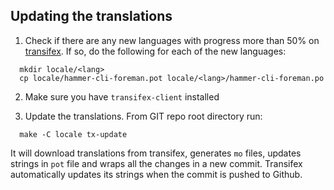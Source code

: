 Updating the translations
-------------------------

  1. Check if there are any new languages with progress more than 50% on [transifex](https://www.transifex.com/projects/p/foreman/resource/hammer-cli-foreman/). If so, do the following for each of the new languages:

  ```
    mkdir locale/<lang>
    cp locale/hammer-cli-foreman.pot locale/<lang>/hammer-cli-foreman.po
  ```
  2. Make sure you have `transifex-client` installed

  3. Update the translations. From GIT repo root directory run:

  ```
    make -C locale tx-update
  ```

  It will download translations from transifex, generates `mo` files, updates strings in `pot` file and wraps all the changes in a new commit. Transifex automatically updates its strings when the commit is pushed to Github.
